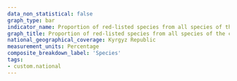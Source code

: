 ```yaml
---
data_non_statistical: false
graph_type: bar
indicator_name: Proportion of red-listed species from all species of the corresponding systematic groups (classes)
graph_title: Proportion of red-listed species from all species of the corresponding systematic groups (classes)
national_geographical_coverage: Kyrgyz Republic
measurement_units: Percentage
composite_breakdown_label: 'Species'
tags:
- custom.national
---
```

